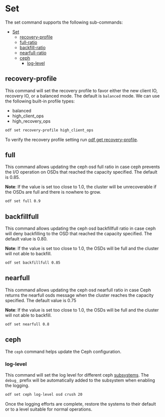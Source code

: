 # Set

The set command supports the following sub-commands:

- [Set](#set)
  - [recovery-profile](#recovery-profile)
  - [full-ratio](#full-ratio)
  - [backfill-ratio](#backfillfull-ratio)
  - [nearfull-ratio](#nearfull-ratio)
  - [ceph](#ceph)
    - [log-level](#log-level)

## recovery-profile

This command will set the recovery profile to favor either the new client IO, recovery IO, or a balanced mode. The default is `balanced` mode.
We can use the following built-in profile types:

* balanced
* high_client_ops
* high_recovery_ops

```bash
odf set recovery-profile high_client_ops
```

To verify the recovery profile setting run [odf get recovery-profile](get.md#recovery-profile).

## full

This command allows updating the ceph osd full ratio in case ceph prevents the I/O operation on OSDs that reached the capacity specified. The default is 0.85.

**Note**: If the value is set too close to 1.0, the cluster will be unrecoverable if the OSDs are full and there is nowhere to grow.

``` bash
odf set full 0.9
```

## backfillfull

This command allows updating the ceph osd backfillfull ratio in case ceph will deny backfilling to the OSD that reached the capacity specified. The default value is 0.80.

**Note**: If the value is set too close to 1.0, the OSDs will be full and the cluster will not able to backfill.

``` bash
odf set backfillfull 0.85
```

## nearfull

This command allows updating the ceph osd nearfull ratio in case Ceph returns the nearfull osds message when the cluster reaches the capacity specified. The default value is 0.75

**Note**: If the value is set too close to 1.0, the OSDs will be full and the cluster will not able to backfill.

``` bash
odf set nearfull 0.8
```

## ceph

The `ceph` command helps update the Ceph configuration.

### log-level

This command will set the log level for different ceph [subsystems](https://docs.ceph.com/en/latest/rados/troubleshooting/log-and-debug/#ceph-subsystems).
The `debug_` prefix will be automatically added to the subsystem when enabling the logging.

``` bash
odf set ceph log-level osd crush 20
```

Once the logging efforts are complete, restore the systems to their default or to a level suitable for normal operations.


